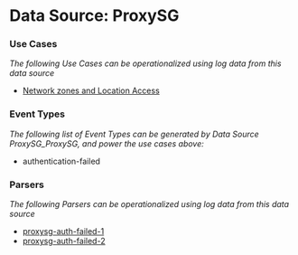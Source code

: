 Data Source: ProxySG
====================

### Use Cases

_The following Use Cases can be operationalized using log data from this data source_

* [Network zones and Location Access](usecase_network_zones_and_location_access.md)


### Event Types

_The following list of Event Types can be generated by Data Source ProxySG_ProxySG, and power the use cases above:_

- authentication-failed


### Parsers

_The following Parsers can be operationalized using log data from this data source_

* [proxysg-auth-failed-1](parserContent_proxysg-auth-failed-1.md)
* [proxysg-auth-failed-2](parserContent_proxysg-auth-failed-2.md)
